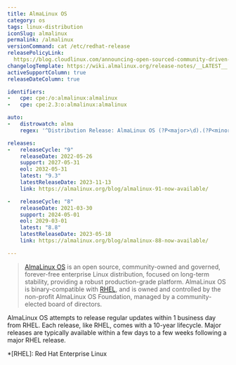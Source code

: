 ```yaml
---
title: AlmaLinux OS
category: os
tags: linux-distribution
iconSlug: almalinux
permalink: /almalinux
versionCommand: cat /etc/redhat-release
releasePolicyLink: 
  https://blog.cloudlinux.com/announcing-open-sourced-community-driven-rhel-fork-by-cloudlinux
changelogTemplate: https://wiki.almalinux.org/release-notes/__LATEST__.html
activeSupportColumn: true
releaseDateColumn: true

identifiers:
-   cpe: cpe:/o:almalinux:almalinux
-   cpe: cpe:2.3:o:almalinux:almalinux

auto:
-   distrowatch: alma
    regex: '^Distribution Release: AlmaLinux OS (?P<major>\d).(?P<minor>\d)$'

releases:
-   releaseCycle: "9"
    releaseDate: 2022-05-26
    support: 2027-05-31
    eol: 2032-05-31
    latest: "9.3"
    latestReleaseDate: 2023-11-13
    link: https://almalinux.org/blog/almalinux-91-now-available/

-   releaseCycle: "8"
    releaseDate: 2021-03-30
    support: 2024-05-01
    eol: 2029-03-01
    latest: "8.8"
    latestReleaseDate: 2023-05-18
    link: https://almalinux.org/blog/almalinux-88-now-available/

---
```


> [AlmaLinux OS](https://almalinux.org/) is an open source, community-owned and governed,
> forever-free enterprise Linux distribution, focused on long-term stability, providing a robust
> production-grade platform. AlmaLinux OS is binary-compatible with
> [RHEL](https://www.redhat.com/en/technologies/linux-platforms/enterprise-linux), and is owned
> and controlled by the non-profit AlmaLinux OS Foundation, managed by a community-elected
> board of directors.

AlmaLinux OS attempts to release regular updates within 1 business day from RHEL. Each release, like
RHEL, comes with a 10-year lifecycle. Major releases are typically available within a few days to a
few weeks following a major RHEL release.

*[RHEL]: Red Hat Enterprise Linux
